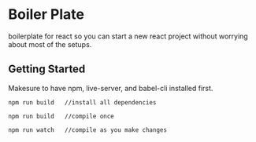# Boiler Plate
boilerplate for react so you can start a new react project without worrying about most of the setups.

## Getting Started
Makesure to have npm, live-server, and babel-cli installed first.

``
npm run build   //install all dependencies
``


``
npm run build   //compile once
``


``
npm run watch   //compile as you make changes
``
